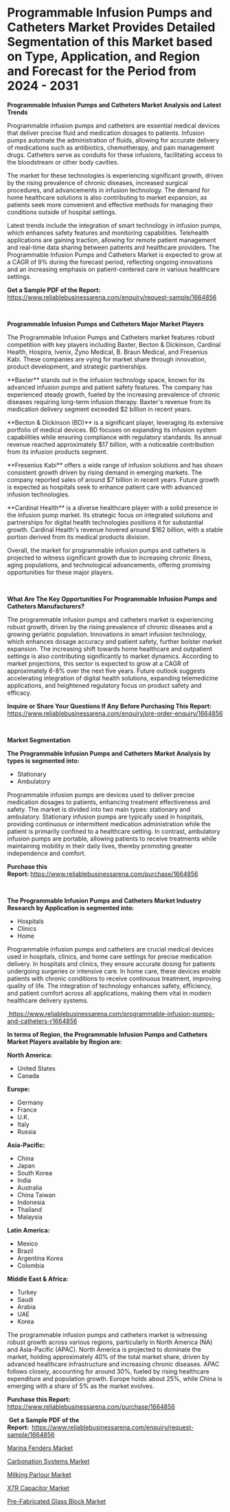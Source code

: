 <p><h1>Programmable Infusion Pumps and Catheters Market Provides Detailed Segmentation of this Market based on Type, Application, and Region and Forecast for the Period from 2024 - 2031</h1></p><p><strong>Programmable Infusion Pumps and Catheters Market Analysis and Latest Trends</strong></p>
<p><p>Programmable infusion pumps and catheters are essential medical devices that deliver precise fluid and medication dosages to patients. Infusion pumps automate the administration of fluids, allowing for accurate delivery of medications such as antibiotics, chemotherapy, and pain management drugs. Catheters serve as conduits for these infusions, facilitating access to the bloodstream or other body cavities. </p><p>The market for these technologies is experiencing significant growth, driven by the rising prevalence of chronic diseases, increased surgical procedures, and advancements in infusion technology. The demand for home healthcare solutions is also contributing to market expansion, as patients seek more convenient and effective methods for managing their conditions outside of hospital settings.</p><p>Latest trends include the integration of smart technology in infusion pumps, which enhances safety features and monitoring capabilities. Telehealth applications are gaining traction, allowing for remote patient management and real-time data sharing between patients and healthcare providers. The Programmable Infusion Pumps and Catheters Market is expected to grow at a CAGR of 9% during the forecast period, reflecting ongoing innovations and an increasing emphasis on patient-centered care in various healthcare settings.</p></p>
<p><strong>Get a Sample PDF of the Report:&nbsp;</strong> <a href="https://www.reliablebusinessarena.com/enquiry/request-sample/1664856?utm_campaign=1332&utm_medium=2&utm_source=Github&utm_content=ia&utm_term=29092024&utm_id=programmable-infusion-pumps-and-catheters">https://www.reliablebusinessarena.com/enquiry/request-sample/1664856</a></p>
<p>&nbsp;</p>
<p><strong>Programmable Infusion Pumps and Catheters Major Market Players</strong></p>
<p><p>The Programmable Infusion Pumps and Catheters market features robust competition with key players including Baxter, Becton & Dickinson, Cardinal Health, Hospira, Ivenix, Zyno Medical, B. Braun Medical, and Fresenius Kabi. These companies are vying for market share through innovation, product development, and strategic partnerships.</p><p>**Baxter** stands out in the infusion technology space, known for its advanced infusion pumps and patient safety features. The company has experienced steady growth, fueled by the increasing prevalence of chronic diseases requiring long-term infusion therapy. Baxter's revenue from its medication delivery segment exceeded $2 billion in recent years.</p><p>**Becton & Dickinson (BD)** is a significant player, leveraging its extensive portfolio of medical devices. BD focuses on expanding its infusion system capabilities while ensuring compliance with regulatory standards. Its annual revenue reached approximately $17 billion, with a noticeable contribution from its infusion products segment.</p><p>**Fresenius Kabi** offers a wide range of infusion solutions and has shown consistent growth driven by rising demand in emerging markets. The company reported sales of around $7 billion in recent years. Future growth is expected as hospitals seek to enhance patient care with advanced infusion technologies.</p><p>**Cardinal Health** is a diverse healthcare player with a solid presence in the infusion pump market. Its strategic focus on integrated solutions and partnerships for digital health technologies positions it for substantial growth. Cardinal Health's revenue hovered around $162 billion, with a stable portion derived from its medical products division.</p><p>Overall, the market for programmable infusion pumps and catheters is projected to witness significant growth due to increasing chronic illness, aging populations, and technological advancements, offering promising opportunities for these major players.</p></p>
<p>&nbsp;</p>
<p><strong>What Are The Key Opportunities For Programmable Infusion Pumps and Catheters Manufacturers?</strong></p>
<p><p>The programmable infusion pumps and catheters market is experiencing robust growth, driven by the rising prevalence of chronic diseases and a growing geriatric population. Innovations in smart infusion technology, which enhances dosage accuracy and patient safety, further bolster market expansion. The increasing shift towards home healthcare and outpatient settings is also contributing significantly to market dynamics. According to market projections, this sector is expected to grow at a CAGR of approximately 6-8% over the next five years. Future outlook suggests accelerating integration of digital health solutions, expanding telemedicine applications, and heightened regulatory focus on product safety and efficacy.</p></p>
<p><strong>Inquire or Share Your Questions If Any Before Purchasing This Report:</strong> <a href="https://www.reliablebusinessarena.com/enquiry/pre-order-enquiry/1664856?utm_campaign=1332&utm_medium=2&utm_source=Github&utm_content=ia&utm_term=29092024&utm_id=programmable-infusion-pumps-and-catheters">https://www.reliablebusinessarena.com/enquiry/pre-order-enquiry/1664856</a></p>
<p>&nbsp;</p>
<p><strong>Market Segmentation</strong></p>
<p><strong>The Programmable Infusion Pumps and Catheters Market Analysis by types is segmented into:</strong></p>
<p><ul><li>Stationary</li><li>Ambulatory</li></ul></p>
<p><p>Programmable infusion pumps are devices used to deliver precise medication dosages to patients, enhancing treatment effectiveness and safety. The market is divided into two main types: stationary and ambulatory. Stationary infusion pumps are typically used in hospitals, providing continuous or intermittent medication administration while the patient is primarily confined to a healthcare setting. In contrast, ambulatory infusion pumps are portable, allowing patients to receive treatments while maintaining mobility in their daily lives, thereby promoting greater independence and comfort.</p></p>
<p><strong>Purchase this Report:&nbsp;</strong><a href="https://www.reliablebusinessarena.com/purchase/1664856?utm_campaign=1332&utm_medium=2&utm_source=Github&utm_content=ia&utm_term=29092024&utm_id=programmable-infusion-pumps-and-catheters">https://www.reliablebusinessarena.com/purchase/1664856</a></p>
<p>&nbsp;</p>
<p><strong>The Programmable Infusion Pumps and Catheters Market Industry Research by Application is segmented into:</strong></p>
<p><ul><li>Hospitals</li><li>Clinics</li><li>Home</li></ul></p>
<p><p>Programmable infusion pumps and catheters are crucial medical devices used in hospitals, clinics, and home care settings for precise medication delivery. In hospitals and clinics, they ensure accurate dosing for patients undergoing surgeries or intensive care. In home care, these devices enable patients with chronic conditions to receive continuous treatment, improving quality of life. The integration of technology enhances safety, efficiency, and patient comfort across all applications, making them vital in modern healthcare delivery systems.</p></p>
<p><a href="https://www.reliablebusinessarena.com/programmable-infusion-pumps-and-catheters-r1664856?utm_campaign=1332&utm_medium=2&utm_source=Github&utm_content=ia&utm_term=29092024&utm_id=programmable-infusion-pumps-and-catheters">&nbsp;https://www.reliablebusinessarena.com/programmable-infusion-pumps-and-catheters-r1664856</a></p>
<p><strong>In terms of Region, the Programmable Infusion Pumps and Catheters Market Players available by Region are:</strong></p>
<p>
    <p> <strong> North America: </strong>
        <ul>
            <li>United States</li>
            <li>Canada</li>
        </ul>
        </p> 
    <p> <strong> Europe: </strong>
        <ul>
            <li>Germany</li>
            <li>France</li>
            <li>U.K.</li>
            <li>Italy</li>
            <li>Russia</li>
        </ul>
        </p> 
    <p> <strong> Asia-Pacific: </strong>
        <ul>
            <li>China</li>
            <li>Japan</li>
            <li>South Korea</li>
            <li>India</li>
            <li>Australia</li>
            <li>China Taiwan</li>
            <li>Indonesia</li>
            <li>Thailand</li>
            <li>Malaysia</li>
        </ul>
        </p> 
    <p> <strong> Latin America: </strong>
        <ul>
            <li>Mexico</li>
            <li>Brazil</li>
            <li>Argentina Korea</li>
            <li>Colombia</li>
        </ul>
        </p> 
    <p> <strong> Middle East & Africa: </strong>
        <ul>
            <li>Turkey</li>
            <li>Saudi</li>
            <li>Arabia</li>
            <li>UAE</li>
            <li>Korea</li>
        </ul>
    </p>
    </p>
<p><p>The programmable infusion pumps and catheters market is witnessing robust growth across various regions, particularly in North America (NA) and Asia-Pacific (APAC). North America is projected to dominate the market, holding approximately 40% of the total market share, driven by advanced healthcare infrastructure and increasing chronic diseases. APAC follows closely, accounting for around 30%, fueled by rising healthcare expenditure and population growth. Europe holds about 25%, while China is emerging with a share of 5% as the market evolves.</p></p>
<p><strong>Purchase this Report: </strong><a href="https://www.reliablebusinessarena.com/purchase/1664856?utm_campaign=1332&utm_medium=2&utm_source=Github&utm_content=ia&utm_term=29092024&utm_id=programmable-infusion-pumps-and-catheters">https://www.reliablebusinessarena.com/purchase/1664856</a></p>
<p>&nbsp;<strong>Get a Sample PDF of the Report:&nbsp;&nbsp;</strong><a href="https://www.reliablebusinessarena.com/enquiry/request-sample/1664856?utm_campaign=1332&utm_medium=2&utm_source=Github&utm_content=ia&utm_term=29092024&utm_id=programmable-infusion-pumps-and-catheters">https://www.reliablebusinessarena.com/enquiry/request-sample/1664856</a></p>
<p><strong></strong></p>
<p><p><a href="https://www.linkedin.com/pulse/evaluating-global-marina-fenders-market-trends-growth-opportunities-wvtpc?utm_campaign=1332&utm_medium=2&utm_source=Github&utm_content=ia&utm_term=29092024&utm_id=programmable-infusion-pumps-and-catheters">Marina Fenders Market</a></p><p><a href="https://issuu.com/reportprime-2/docs/carbonation-systems-market-size-203_d76be95b203450?utm_campaign=1332&utm_medium=2&utm_source=Github&utm_content=ia&utm_term=29092024&utm_id=programmable-infusion-pumps-and-catheters">Carbonation Systems Market</a></p><p><a href="https://www.linkedin.com/pulse/analyzing-milking-parlour-market-dynamics-growth-drivers-mlqee?utm_campaign=1332&utm_medium=2&utm_source=Github&utm_content=ia&utm_term=29092024&utm_id=programmable-infusion-pumps-and-catheters">Milking Parlour Market</a></p><p><a href="https://issuu.com/reportprime-2/docs/x7r-capacitor-market-size-2030.pptx_c3a8cba2d92c6b?utm_campaign=1332&utm_medium=2&utm_source=Github&utm_content=ia&utm_term=29092024&utm_id=programmable-infusion-pumps-and-catheters">X7R Capacitor Market</a></p><p><a href="https://github.com/luckyshygirl/Market-Research-Report-List-6/blob/main/pre-fabricated-glass-block-market.md?utm_campaign=1332&utm_medium=2&utm_source=Github&utm_content=ia&utm_term=29092024&utm_id=programmable-infusion-pumps-and-catheters">Pre-Fabricated Glass Block Market</a></p></p>